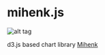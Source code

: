 # mihenk.js

![alt tag](http://guvenir.github.io/Mihenk/img/drawing3.svg)

d3.js based chart library [Mihenk](http://guvenir.github.io/Mihenk/)